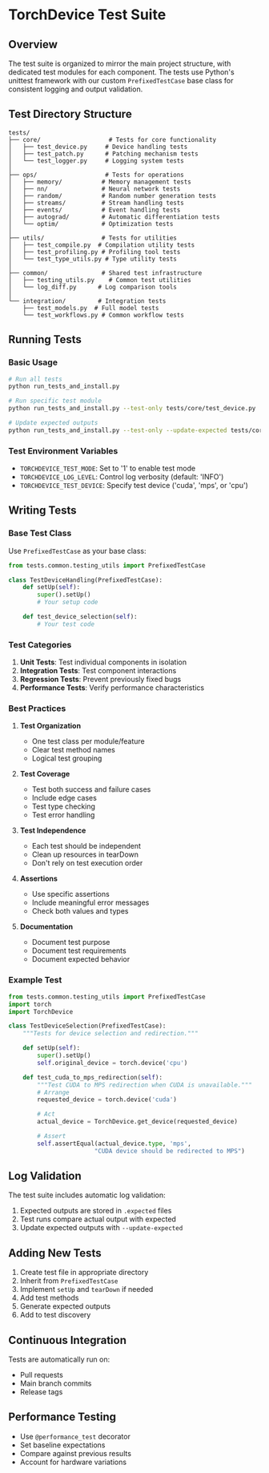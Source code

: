 # TorchDevice Test Suite

## Overview

The test suite is organized to mirror the main project structure, with dedicated test modules for each component. The tests use Python's unittest framework with our custom `PrefixedTestCase` base class for consistent logging and output validation.

## Test Directory Structure

```
tests/
├── core/                   # Tests for core functionality
│   ├── test_device.py     # Device handling tests
│   ├── test_patch.py      # Patching mechanism tests
│   └── test_logger.py     # Logging system tests
│
├── ops/                   # Tests for operations
│   ├── memory/           # Memory management tests
│   ├── nn/               # Neural network tests
│   ├── random/           # Random number generation tests
│   ├── streams/          # Stream handling tests
│   ├── events/           # Event handling tests
│   ├── autograd/         # Automatic differentiation tests
│   └── optim/            # Optimization tests
│
├── utils/                # Tests for utilities
│   ├── test_compile.py  # Compilation utility tests
│   ├── test_profiling.py # Profiling tool tests
│   └── test_type_utils.py # Type utility tests
│
├── common/               # Shared test infrastructure
│   ├── testing_utils.py    # Common test utilities
│   └── log_diff.py      # Log comparison tools
│
└── integration/         # Integration tests
    ├── test_models.py  # Full model tests
    └── test_workflows.py # Common workflow tests
```

## Running Tests

### Basic Usage

```bash
# Run all tests
python run_tests_and_install.py

# Run specific test module
python run_tests_and_install.py --test-only tests/core/test_device.py

# Update expected outputs
python run_tests_and_install.py --test-only --update-expected tests/core/test_device.py
```

### Test Environment Variables

- `TORCHDEVICE_TEST_MODE`: Set to '1' to enable test mode
- `TORCHDEVICE_LOG_LEVEL`: Control log verbosity (default: 'INFO')
- `TORCHDEVICE_TEST_DEVICE`: Specify test device ('cuda', 'mps', or 'cpu')

## Writing Tests

### Base Test Class

Use `PrefixedTestCase` as your base class:

```python
from tests.common.testing_utils import PrefixedTestCase

class TestDeviceHandling(PrefixedTestCase):
    def setUp(self):
        super().setUp()
        # Your setup code

    def test_device_selection(self):
        # Your test code
```

### Test Categories

1. **Unit Tests**: Test individual components in isolation
2. **Integration Tests**: Test component interactions
3. **Regression Tests**: Prevent previously fixed bugs
4. **Performance Tests**: Verify performance characteristics

### Best Practices

1. **Test Organization**
   - One test class per module/feature
   - Clear test method names
   - Logical test grouping

2. **Test Coverage**
   - Test both success and failure cases
   - Include edge cases
   - Test type checking
   - Test error handling

3. **Test Independence**
   - Each test should be independent
   - Clean up resources in tearDown
   - Don't rely on test execution order

4. **Assertions**
   - Use specific assertions
   - Include meaningful error messages
   - Check both values and types

5. **Documentation**
   - Document test purpose
   - Document test requirements
   - Document expected behavior

### Example Test

```python
from tests.common.testing_utils import PrefixedTestCase
import torch
import TorchDevice

class TestDeviceSelection(PrefixedTestCase):
    """Tests for device selection and redirection."""

    def setUp(self):
        super().setUp()
        self.original_device = torch.device('cpu')

    def test_cuda_to_mps_redirection(self):
        """Test CUDA to MPS redirection when CUDA is unavailable."""
        # Arrange
        requested_device = torch.device('cuda')

        # Act
        actual_device = TorchDevice.get_device(requested_device)

        # Assert
        self.assertEqual(actual_device.type, 'mps',
                        "CUDA device should be redirected to MPS")
```

## Log Validation

The test suite includes automatic log validation:

1. Expected outputs are stored in `.expected` files
2. Test runs compare actual output with expected
3. Update expected outputs with `--update-expected`

## Adding New Tests

1. Create test file in appropriate directory
2. Inherit from `PrefixedTestCase`
3. Implement `setUp` and `tearDown` if needed
4. Add test methods
5. Generate expected outputs
6. Add to test discovery

## Continuous Integration

Tests are automatically run on:
- Pull requests
- Main branch commits
- Release tags

## Performance Testing

- Use `@performance_test` decorator
- Set baseline expectations
- Compare against previous results
- Account for hardware variations
